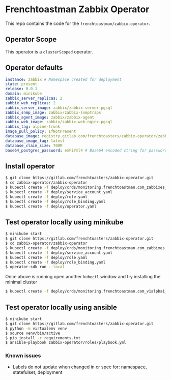 # Frenchtoastman Zabbix Operator

This repo contains the code for the `frenchtoastman/zabbix-operator`. 

## Operator Scope

This operator is a `clusterScoped` operator.

## Operator defaults

```yaml
instance: zabbix # Namespace created for deployment
state: present
release: 0.0.1
domain: minikube
zabbix_server_replicas: 2
zabbix_web_replicas: 2
zabbix_server_image: zabbix/zabbix-server-pgsql
zabbix_snmp_image: zabbix/zabbix-snmptraps
zabbix_agent_image: zabbix/zabbix-agent
zabbix_web_image: zabbix/zabbix-web-nginx-pgsql
zabbix_tag: alpine-trunk
image_pull_policy: IfNotPresent
database_image: registry.gitlab.com/frenchtoasters/zabbix-operator/zabbix-database-postgres
database_image_tag: latest
database_claim_size: 700M
base64_postgres_password: emFiYml4 # Base64 encoded string for password
```

## Install operator

```bash
$ git clone https://gitlab.com/frenchtoasters/zabbix-operator.git
$ cd zabbix-operator/zabbix-operator
$ kubectl create -f deploy/crds/monitoring.frenchtoastman.com_zabbixes_crd.yaml
$ kubectl create -f deploy/service_account.yaml
$ kubectl create -f deploy/role.yaml
$ kubectl create -f deploy/role_binding.yaml
$ kubectl create -f deploy/operator.yaml
```

## Test operator locally using minikube

```bash
$ minikube start
$ git clone https://gitlab.com/frenchtoasters/zabbix-operator.git
$ cd zabbix-operator/zabbix-operator
$ kubectl create -f deploy/crds/monitoring.frenchtoastman.com_zabbixes_crd.yaml
$ kubectl create -f deploy/service_account.yaml
$ kubectl create -f deploy/role.yaml
$ kubectl create -f deploy/role_binding.yaml
$ operator-sdk run --local
```

Once above is running open another `kubectl` window and try installing the minimal cluster

```bash
$ kubectl create -f deploy/crds/monitoring.frenchtoastman.com_v1alpha1_zabbix_cr.yaml 
```


## Test operator locally using ansible

```bash
$ minikube start
$ git clone https://gitlab.com/frenchtoasters/zabbix-operator.git
$ python -m virtualenv venv
$ source venv/bin/active
$ pip install -r requirements.txt
$ ansible-playbook zabbix-operator/roles/playbook.yml
```

### Known issues

* Labels do not update when changed in cr spec for: namespace, statefulset, deployment